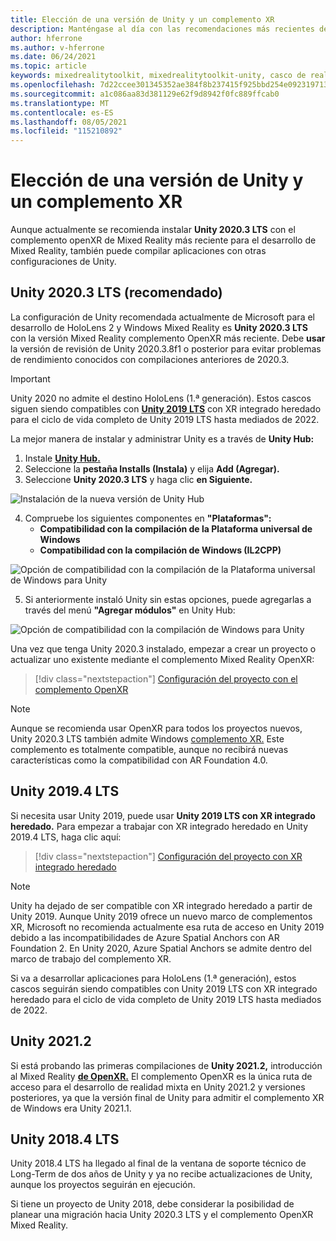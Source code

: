```yaml
---
title: Elección de una versión de Unity y un complemento XR
description: Manténgase al día con las recomendaciones más recientes de los complementos de Unity y XR para HoloLens desarrollo de aplicaciones.
author: hferrone
ms.author: v-hferrone
ms.date: 06/24/2021
ms.topic: article
keywords: mixedrealitytoolkit, mixedrealitytoolkit-unity, casco de realidad mixta, casco de realidad mixta de Windows, casco de realidad virtual, unity
ms.openlocfilehash: 7d22ccee301345352ae384f8b237415f925bbd254e0923197130caf48540c171
ms.sourcegitcommit: a1c086aa83d381129e62f9d8942f0fc889ffcab0
ms.translationtype: MT
ms.contentlocale: es-ES
ms.lasthandoff: 08/05/2021
ms.locfileid: "115210892"
---
```

# <a name="choosing-a-unity-version-and-xr-plugin"></a>Elección de una versión de Unity y un complemento XR

Aunque actualmente se recomienda instalar **Unity 2020.3 LTS** con el complemento openXR de Mixed Reality más reciente para el desarrollo de Mixed Reality, también puede compilar aplicaciones con otras configuraciones de Unity.

## <a name="unity-20203-lts-recommended"></a>Unity 2020.3 LTS (recomendado)

La configuración de Unity recomendada actualmente de Microsoft para el desarrollo de HoloLens 2 y Windows Mixed Reality es **Unity 2020.3 LTS** con la versión Mixed Reality complemento OpenXR más reciente. Debe **usar** la versión de revisión de Unity 2020.3.8f1 o posterior para evitar problemas de rendimiento conocidos con compilaciones anteriores de 2020.3.

> [!IMPORTANT]
> Unity 2020 no admite el destino HoloLens (1.ª generación). Estos cascos siguen siendo compatibles con **[Unity 2019 LTS](#unity-20194-lts)** con XR integrado heredado para el ciclo de vida completo de Unity 2019 LTS hasta mediados de 2022.

La mejor manera de instalar y administrar Unity es a través de **Unity Hub:**

1. Instale <a href="https://unity3d.com/get-unity/download" target="_blank">**Unity Hub.**</a>
2. Seleccione la **pestaña Installs (Instala)** y elija **Add (Agregar).**
3. Seleccione **Unity 2020.3 LTS** y haga clic **en Siguiente.**

![Instalación de la nueva versión de Unity Hub](images/unity-hub-img-01.png)

4. Compruebe los siguientes componentes en **"Plataformas":**
    * **Compatibilidad con la compilación de la Plataforma universal de Windows**
    * **Compatibilidad con la compilación de Windows (IL2CPP)**

![Opción de compatibilidad con la compilación de la Plataforma universal de Windows para Unity](../images/Unity_Install_Option_UWP.png)

5. Si anteriormente instaló Unity sin estas opciones, puede agregarlas a través del menú **"Agregar módulos"** en Unity Hub:

![Opción de compatibilidad con la compilación de Windows para Unity](../images/Unity_Install_Option_UWP2.png)

Una vez que tenga Unity 2020.3 instalado, empezar a crear un proyecto o actualizar uno existente mediante el complemento Mixed Reality OpenXR:

> [!div class="nextstepaction"]
> [Configuración del proyecto con el complemento OpenXR](xr-project-setup.md?tabs=openxr)

> [!NOTE]
> Aunque se recomienda usar OpenXR para todos los proyectos nuevos, Unity 2020.3 LTS también admite Windows [complemento XR.](xr-project-setup.md?tabs=windowsxr) Este complemento es totalmente compatible, aunque no recibirá nuevas características como la compatibilidad con AR Foundation 4.0.

## <a name="unity-20194-lts"></a>Unity 2019.4 LTS

Si necesita usar Unity 2019, puede usar **Unity 2019 LTS con XR integrado heredado.** Para empezar a trabajar con XR integrado heredado en Unity 2019.4 LTS, haga clic aquí:

> [!div class="nextstepaction"]
> [Configuración del proyecto con XR integrado heredado](xr-project-setup.md?tabs=legacy)

> [!NOTE]
> Unity ha dejado de ser compatible con XR integrado heredado a partir de Unity 2019.  Aunque Unity 2019 ofrece un nuevo marco de complementos XR, Microsoft no recomienda actualmente esa ruta de acceso en Unity 2019 debido a las incompatibilidades de Azure Spatial Anchors con AR Foundation 2.  En Unity 2020, Azure Spatial Anchors se admite dentro del marco de trabajo del complemento XR.

Si va a desarrollar aplicaciones para HoloLens (1.ª generación), estos cascos seguirán siendo compatibles con Unity 2019 LTS con XR integrado heredado para el ciclo de vida completo de Unity 2019 LTS hasta mediados de 2022.

## <a name="unity-20212"></a>Unity 2021.2

Si está probando las primeras compilaciones de **Unity 2021.2,** introducción al Mixed Reality [**de OpenXR.**](xr-project-setup.md?tabs=openxr) El complemento OpenXR es la única ruta de acceso para el desarrollo de realidad mixta en Unity 2021.2 y versiones posteriores, ya que la versión final de Unity para admitir el complemento XR de Windows era Unity 2021.1.

## <a name="unity-20184-lts"></a>Unity 2018.4 LTS

Unity 2018.4 LTS ha llegado al final de la ventana de soporte técnico de Long-Term de dos años de Unity y ya no recibe actualizaciones de Unity, aunque los proyectos seguirán en ejecución.

Si tiene un proyecto de Unity 2018, debe considerar la posibilidad de planear una migración hacia Unity 2020.3 LTS y el complemento OpenXR Mixed Reality.
